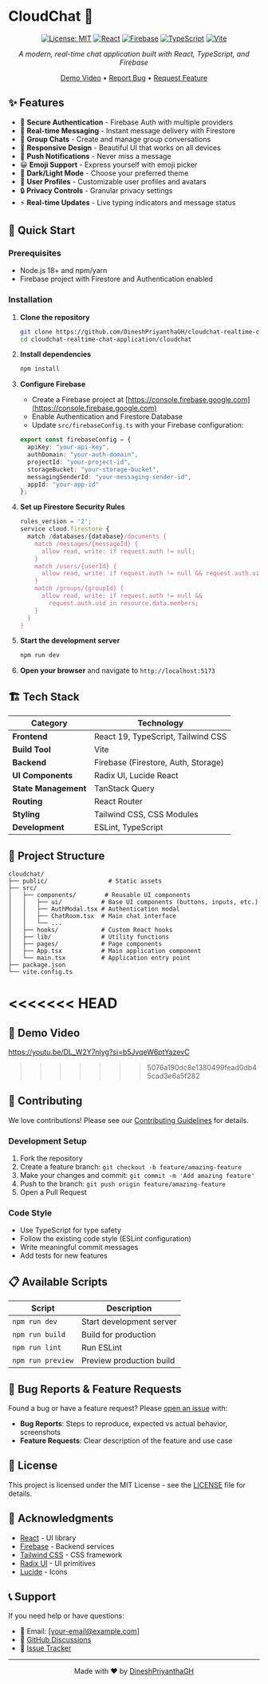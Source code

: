 # CloudChat 💬

<div align="center">

[![License: MIT](https://img.shields.io/badge/License-MIT-yellow.svg)](https://opensource.org/licenses/MIT)
[![React](https://img.shields.io/badge/React-19.1.0-blue.svg)](https://reactjs.org/)
[![Firebase](https://img.shields.io/badge/Firebase-11.10.0-orange.svg)](https://firebase.google.com/)
[![TypeScript](https://img.shields.io/badge/TypeScript-5.8.3-blue.svg)](https://www.typescriptlang.org/)
[![Vite](https://img.shields.io/badge/Vite-7.0.4-green.svg)](https://vitejs.dev/)

*A modern, real-time chat application built with React, TypeScript, and Firebase*

[Demo Video](https://drive.google.com/file/d/14_VyMQ1rAvhYhJKivIGPte9jzyfL6FCk/view?usp=drive_link) • [Report Bug](https://github.com/DineshPriyanthaGH/cloudchat-realtime-chat-application/issues) • [Request Feature](https://github.com/DineshPriyanthaGH/cloudchat-realtime-chat-application/issues)

</div>

## ✨ Features

- 🔐 **Secure Authentication** - Firebase Auth with multiple providers
- 💬 **Real-time Messaging** - Instant message delivery with Firestore
- 👥 **Group Chats** - Create and manage group conversations
- 📱 **Responsive Design** - Beautiful UI that works on all devices
- 🔔 **Push Notifications** - Never miss a message
- 😀 **Emoji Support** - Express yourself with emoji picker
- 🌙 **Dark/Light Mode** - Choose your preferred theme
- 👤 **User Profiles** - Customizable user profiles and avatars
- 🔒 **Privacy Controls** - Granular privacy settings
- ⚡ **Real-time Updates** - Live typing indicators and message status

## 🚀 Quick Start

### Prerequisites

- Node.js 18+ and npm/yarn
- Firebase project with Firestore and Authentication enabled

### Installation

1. **Clone the repository**
   ```bash
   git clone https://github.com/DineshPriyanthaGH/cloudchat-realtime-chat-application.git
   cd cloudchat-realtime-chat-application/cloudchat
   ```

2. **Install dependencies**
   ```bash
   npm install
   ```

3. **Configure Firebase**
   - Create a Firebase project at [https://console.firebase.google.com](https://console.firebase.google.com)
   - Enable Authentication and Firestore Database
   - Update `src/firebaseConfig.ts` with your Firebase configuration:
   ```typescript
   export const firebaseConfig = {
     apiKey: "your-api-key",
     authDomain: "your-auth-domain",
     projectId: "your-project-id",
     storageBucket: "your-storage-bucket",
     messagingSenderId: "your-messaging-sender-id",
     appId: "your-app-id"
   };
   ```

4. **Set up Firestore Security Rules**
   ```javascript
   rules_version = '2';
   service cloud.firestore {
     match /databases/{database}/documents {
       match /messages/{messageId} {
         allow read, write: if request.auth != null;
       }
       match /users/{userId} {
         allow read, write: if request.auth != null && request.auth.uid == userId;
       }
       match /groups/{groupId} {
         allow read, write: if request.auth != null && 
           request.auth.uid in resource.data.members;
       }
     }
   }
   ```

5. **Start the development server**
   ```bash
   npm run dev
   ```

6. **Open your browser** and navigate to `http://localhost:5173`

## 🏗️ Tech Stack

| Category | Technology |
|----------|------------|
| **Frontend** | React 19, TypeScript, Tailwind CSS |
| **Build Tool** | Vite |
| **Backend** | Firebase (Firestore, Auth, Storage) |
| **UI Components** | Radix UI, Lucide React |
| **State Management** | TanStack Query |
| **Routing** | React Router |
| **Styling** | Tailwind CSS, CSS Modules |
| **Development** | ESLint, TypeScript |

## 📁 Project Structure

```
cloudchat/
├── public/                 # Static assets
├── src/
│   ├── components/        # Reusable UI components
│   │   ├── ui/           # Base UI components (buttons, inputs, etc.)
│   │   ├── AuthModal.tsx # Authentication modal
│   │   ├── ChatRoom.tsx  # Main chat interface
│   │   └── ...
│   ├── hooks/            # Custom React hooks
│   ├── lib/              # Utility functions
│   ├── pages/            # Page components
│   ├── App.tsx           # Main application component
│   └── main.tsx          # Application entry point
├── package.json
└── vite.config.ts
```
<<<<<<< HEAD
=======
## 🎥 Demo Video
https://youtu.be/DL_W2Y7nIyg?si=b5JvqeW6ptYazevC
>>>>>>> 5076a190dc8e1380499fead0db45cad3e6a5f282

## 🤝 Contributing

We love contributions! Please see our [Contributing Guidelines](CONTRIBUTING.md) for details.

### Development Setup

1. Fork the repository
2. Create a feature branch: `git checkout -b feature/amazing-feature`
3. Make your changes and commit: `git commit -m 'Add amazing feature'`
4. Push to the branch: `git push origin feature/amazing-feature`
5. Open a Pull Request

### Code Style

- Use TypeScript for type safety
- Follow the existing code style (ESLint configuration)
- Write meaningful commit messages
- Add tests for new features

## 📋 Available Scripts

| Script | Description |
|--------|-------------|
| `npm run dev` | Start development server |
| `npm run build` | Build for production |
| `npm run lint` | Run ESLint |
| `npm run preview` | Preview production build |

## 🐛 Bug Reports & Feature Requests

Found a bug or have a feature request? Please [open an issue](https://github.com/DineshPriyanthaGH/cloudchat-realtime-chat-application/issues) with:

- **Bug Reports**: Steps to reproduce, expected vs actual behavior, screenshots
- **Feature Requests**: Clear description of the feature and use case

## 📄 License

This project is licensed under the MIT License - see the [LICENSE](LICENSE) file for details.

## 🙏 Acknowledgments

- [React](https://reactjs.org/) - UI library
- [Firebase](https://firebase.google.com/) - Backend services
- [Tailwind CSS](https://tailwindcss.com/) - CSS framework
- [Radix UI](https://www.radix-ui.com/) - UI primitives
- [Lucide](https://lucide.dev/) - Icons

## 📞 Support

If you need help or have questions:

- 📧 Email: [your-email@example.com]
- 💬 [GitHub Discussions](https://github.com/DineshPriyanthaGH/cloudchat-realtime-chat-application/discussions)
- 🐛 [Issue Tracker](https://github.com/DineshPriyanthaGH/cloudchat-realtime-chat-application/issues)

---

<div align="center">
Made with ❤️ by <a href="https://github.com/DineshPriyanthaGH">DineshPriyanthaGH</a>
</div>
